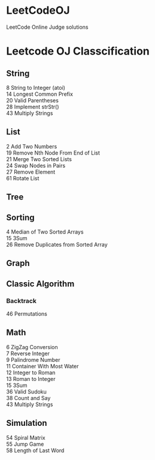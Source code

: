 # LeetCodeOJ
LeetCode Online Judge solutions 

# Leetcode OJ Classcification

## String
8 String to Integer (atoi)    
14 Longest Common Prefix  
20 Valid Parentheses  
28 Implement strStr()  
43 Multiply Strings  


## List
2 Add Two Numbers  
19 Remove Nth Node From End of List  
21 Merge Two Sorted Lists  
24 Swap Nodes in Pairs  
27 Remove Element  
61 Rotate List  


## Tree


## Sorting
4 Median of Two Sorted Arrays  
15 3Sum  
26 Remove Duplicates from Sorted Array  


## Graph

## Classic Algorithm
### Backtrack
46 Permutations  


## Math
6 ZigZag Conversion  
7 Reverse Integer  
9 Palindrome Number  
11 Container With Most Water  
12 Integer to Roman  
13 Roman to Integer  
15 3Sum  
36 Valid Sudoku  
38 Count and Say  
43 Multiply Strings  

## Simulation
54 Spiral Matrix  
55 Jump Game  
58 Length of Last Word  